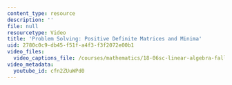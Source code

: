 ```yaml
---
content_type: resource
description: ''
file: null
resourcetype: Video
title: 'Problem Solving: Positive Definite Matrices and Minima'
uid: 2780c0c9-db45-f51f-a4f3-f3f2072e00b1
video_files:
  video_captions_file: /courses/mathematics/18-06sc-linear-algebra-fall-2011/positive-definite-matrices-and-applications/positive-definite-matrices-and-minima/problem-solving-positive-definite-matrices-and-minima/cfn2ZUuWPd0.vtt
video_metadata:
  youtube_id: cfn2ZUuWPd0
---
```

